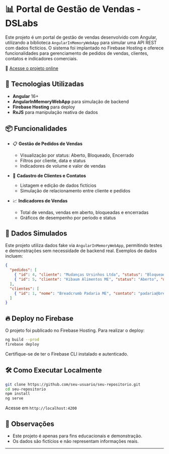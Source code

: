 # 📊 Portal de Gestão de Vendas - DSLabs

Este projeto é um portal de gestão de vendas desenvolvido com Angular, utilizando a biblioteca `AngularInMemoryWebApp` para simular uma API REST com dados fictícios. O sistema foi implantado no Firebase Hosting e oferece funcionalidades para gerenciamento de pedidos de vendas, clientes, contatos e indicadores comerciais.

🔗 [Acesse o projeto online](https://gestao-de-vendas-labs.web.app/#/)

## 🚀 Tecnologias Utilizadas

- **Angular** 16+
- **AngularInMemoryWebApp** para simulação de backend
- **Firebase Hosting** para deploy
- **RxJS** para manipulação reativa de dados

## 📦 Funcionalidades

- 📋 **Gestão de Pedidos de Vendas**  
  - Visualização por status: Aberto, Bloqueado, Encerrado  
  - Filtros por cliente, data e status  
  - Indicadores de volume e valor de vendas

- 👥 **Cadastro de Clientes e Contatos**  
  - Listagem e edição de dados fictícios  
  - Simulação de relacionamento entre cliente e pedidos

- 📈 **Indicadores de Vendas**  
  - Total de vendas, vendas em aberto, bloqueadas e encerradas  
  - Gráficos de desempenho por período e status

## 🧪 Dados Simulados

Este projeto utiliza dados fake via `AngularInMemoryWebApp`, permitindo testes e demonstrações sem necessidade de backend real. Exemplos de dados incluem:

```json
{
  "pedidos": [
    { "id": 4, "cliente": "Mudanças Ursinhos Ltda", "status": "Bloqueado", "data": "04/03/2025" },
    { "id": 5, "cliente": "Kibaum Alimentos ME", "status": "Aberto", "data": "27/04/2025" }
  ],
  "clientes": [
    { "id": 1, "nome": "Breadcrumb Padaria ME", "contato": "padaria@breadcrumb.com" }
  ]
}
```

## 🔥 Deploy no Firebase

O projeto foi publicado no Firebase Hosting. Para realizar o deploy:

```bash
ng build --prod
firebase deploy
```

Certifique-se de ter o Firebase CLI instalado e autenticado.

## 🛠️ Como Executar Localmente

```bash
git clone https://github.com/seu-usuario/seu-repositorio.git
cd seu-repositorio
npm install
ng serve
```

Acesse em `http://localhost:4200`

## 📌 Observações

- Este projeto é apenas para fins educacionais e demonstração.
- Os dados são fictícios e não representam informações reais.

---
